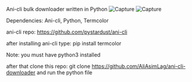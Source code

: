 Ani-cli bulk downloader written in Python
![Capture](https://github.com/user-attachments/assets/fa5b5275-c070-461b-80f4-f3f231365af7)
![Capture](https://github.com/user-attachments/assets/e132ebb5-3898-421e-bddb-a9c2b32724ca)


Dependencies: Ani-cli, Python, Termcolor


ani-cli repo: https://github.com/pystardust/ani-cli

after installing ani-cli type: 
pip install termcolor

Note: you must have python3 installed


after that clone this repo:
git clone https://github.com/AliAsimLag/ani-cli-downloader
and run the python file
